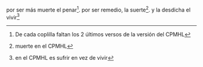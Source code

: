 por ser más muerte el penar[^1]. por ser remedio, la suerte[^2]. y la
desdicha el vivir[^3]

[^1]: De cada coplilla faltan los 2 últimos versos de la versión del
    CPMHL

[^2]: muerte en el CPMHL

[^3]: en el CPMHL es sufrir en vez de vivir
